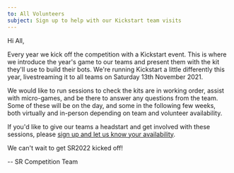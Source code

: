 ```yaml
---
to: All Volunteers
subject: Sign up to help with our Kickstart team visits
---
```


Hi All,

Every year we kick off the competition with a Kickstart event. This is where we introduce the year's game to our teams and present them with the kit they'll use to build their bots.
We're running Kickstart a little differently this year, livestreaming it to all teams on Saturday 13th November 2021.

We would like to run sessions to check the kits are in working order, assist with micro-games, and be there to answer any questions from the team. Some of these will be on the day, and some in the following few weeks, both virtually and in-person depending on team and volunteer availability.

If you'd like to give our teams a headstart and get involved with these sessions, please [sign up and let us know your availability](https://forms.gle/2ZUg8YL6Wv1yR5wj6).

We can't wait to get SR2022 kicked off!

-- SR Competition Team
